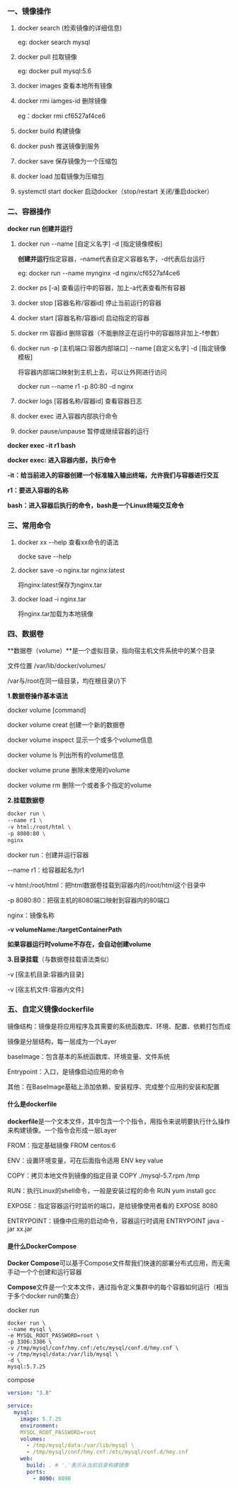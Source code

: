 ### 一、镜像操作

1. docker search  (检索镜像的详细信息)

   eg: docker search mysql

2. docker pull    拉取镜像

   eg: docker pull mysql:5.6

3. docker images    查看本地所有镜像

4. docker rmi iamges-id     删除镜像

   eg：docker rmi cf6527af4ce6

5. docker build     构建镜像

6. docker push     推送镜像到服务

7. docker save     保存镜像为一个压缩包

8. docker load    加载镜像为压缩包

9. systemctl start docker     启动docker（stop/restart  关闭/重启docker）

### 二、容器操作

**docker run    创建并运行**

1. docker run --name [自定义名字] -d [指定镜像模板] 

   **创建并运行**指定容器，–name代表自定义容器名字，-d代表后台运行

   eg:  docker run --name mynginx -d nginx/cf6527af4ce6

2. docker ps [-a]    查看运行中的容器，加上-a代表查看所有容器

3. docker stop [容器名称/容器id]  停止当前运行的容器

4. docker start [容器名称/容器id]  启动指定的容器

5.  docker rm 容器id    删除容器（不能删除正在运行中的容器除非加上-f参数）

6. docker run -p [主机端口:容器内部端口] --name [自定义名字] -d [指定镜像模板]

   将容器内部端口映射到主机上去，可以让外网进行访问

   docker run --name r1 -p 80:80 -d nginx

7. docker logs [容器名称/容器id]    查看容器日志

8. docker exec    进入容器内部执行命令

9. docker pause/unpause    暂停或继续容器的运行

**docker exec -it r1 bash**

**docker exec:  进入容器内部，执行命令**

**-it：给当前进入的容器创建一个标准输入输出终端，允许我们与容器进行交互**

**r1：要进入容器的名称**

**bash：进入容器后执行的命令，bash是一个Linux终端交互命令**

### 三、常用命令

1. docker xx --help    查看xx命令的语法

   docke save --help

2. docker save -o nginx.tar nginx:latest

   将nginx:latest保存为nginx.tar

3. docker load -i nginx.tar

   将nginx.tar加载为本地镜像

### 四、数据卷

**数据卷（volume）**是一个虚拟目录，指向宿主机文件系统中的某个目录

文件位置 /var/lib/docker/volumes/

/var与/root在同一级目录，均在根目录(/)下

**1.数据卷操作基本语法**

docker volume [command]

docker volume creat    创建一个新的数据卷

docker volume inspect    显示一个或多个volume信息

docker volume ls    列出所有的volume信息

docker volume prune   删除未使用的volume

docker volume rm    删除一个或者多个指定的volume

**2.挂载数据卷**

```bash
docker run \
--name r1 \
-v html:/root/html \
-p 8080:80 \
nginx
```

docker run：创建并运行容器

--name r1：给容器起名为r1

-v html:/root/html：把html数据卷挂载到容器内的/root/html这个目录中

-p 8080:80：把宿主机的8080端口映射到容器内的80端口

nginx：镜像名称

**-v volumeName:/targetContainerPath**

**如果容器运行时volume不存在，会自动创建volume**

**3.目录挂载**（与数据卷挂载语法类似）

-v [宿主机目录:容器内目录]

-v [宿主机文件:容器内文件]

### 五、自定义镜像dockerfile

镜像结构：镜像是将应用程序及其需要的系统函数库、环境、配置、依赖打包而成

镜像是分层结构，每一层成为一个Layer

baseImage：包含基本的系统函数库、环境变量、文件系统

Entrypoint：入口，是镜像启动应用的命令

其他：在BaseImage基础上添加依赖、安装程序、完成整个应用的安装和配置

#### 什么是dockerfile

**dockerfile**是一个文本文件，其中包含一个个指令，用指令来说明要执行什么操作来构建镜像。一个指令会形成一层Layer

FROM：指定基础镜像    FROM centos:6

ENV：设置环境变量，可在后面指令适用    ENV key value

COPY：拷贝本地文件到镜像的指定目录    COPY ./mysql-5.7.rpm /tmp

RUN：执行Linux的shell命令，一般是安装过程的命令    RUN yum install gcc

EXPOSE：指定容器运行时监听的端口，是给镜像使用者看的    EXPOSE 8080

ENTRYPOINT：镜像中应用的启动命令，容器运行时调用    ENTRYPOINT java -jar xx.jar

#### 是什么DockerCompose

**Docker Compose**可以基于Compose文件帮我们快速的部署分布式应用，而无需手动一个个创建和运行容器

**Compose**文件是一个文本文件，通过指令定义集群中的每个容器如何运行（相当于多个docker run的集合）

docker run

```she
docker run \
--name mysql \
-e MYSQL_ROOT_PASSWORD=root \
-p 3306:3306 \
-v /tmp/mysql/conf/hmy.cnf:/etc/mysql/conf.d/hmy.cnf \
-v /tmp/mysql/data:/var/lib/mysql \
-d \
mysql:5.7.25
```

compose

```yaml
version: "3.8"

service:
  mysql:
    image: 5.7.25
    environment:
    MYSQL_ROOT_PASSWORD=root
    volumes:
      - /tmp/mysql/data:/var/lib/mysql \
      - /tmp/mysql/conf/hmy.cnf:/etc/mysql/conf.d/hmy.cnf
    web:
      build: . # '.'表示从当前目录构建镜像
      ports:
        - 8090: 8090
```





